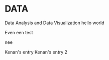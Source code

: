 # DATA
Data Analysis and Data Visualization
hello world

Even een test

nee

Kenan's entry
Kenan's entry 2
